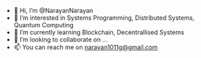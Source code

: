 - 👋 Hi, I’m @NarayanNarayan
- 👀 I’m interested in Systems Programming, Distributed Systems, Quantum Computing
- 🌱 I’m currently learning Blockchain, Decentrallised Systems
- 💞️ I’m looking to collaborate on ...
- 📫 You can reach me on narayan1011g@gmail.com

<!---
NarayanNarayan/NarayanNarayan is a ✨ special ✨ repository because its `README.md` (this file) appears on your GitHub profile.
You can click the Preview link to take a look at your changes.
--->
